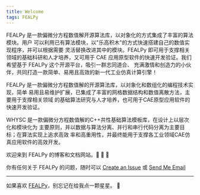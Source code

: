 ```yaml
---
title: Welcome
tags: FEALPy
---
```


FEALPy 是一款偏微分方程数值解开源算法库，以对象化的方式集成了丰富的算法模块。用户
可以利用已有算法模块，以"乐高积木"的方式快速搭建自己的数值实现程序，并可以根据需要
灵活替换改进其中的模块。FEALPy 即可用于支撑相关领域的基础科研和人才培养，又可用于 CAE 
应用原型软件的快速开发验证。我们希望基于 FEALPy 这个开源平台，吸引一群志同道合、
充满激情和创造力的小伙伴，共同打造一款简单、易用且高效的新一代工业仿真计算引擎！

FEALPy 是一款偏微分方程数值解的开源算法库，以对象化和数组化的编程技术实现，简单
易用且易维护扩展，已集成了丰富的网格数据结构和数值离散方法，主要用于支撑相关领域
的基础算法研究与人才培养，也可用于CAE原型应用软件的快速开发验证。

WHYSC 是一款偏微分方程数值解的C++共性基础算法模板库，在设计上以层次化和模块化为
主要原则，并以数据与算法分离、并行和串行代码分离为主要目标；在算法实现上追求高效
率和高重用性，并最终能用于支撑各工业领域CAE仿真应用软件的高效开发。

欢迎来到 FEALPy 的博客和文档网站。:ghost: :ghost: :ghost:

你有任何关于 FEALPy 的问题，随时可以 [Create an Issue](https://github.com/weihuayi/fealpy) 或 [Send Me Email](mailto:weihuayi@xtu.edu.cn)

<!--more-->

---

如果喜欢 [FEALPy](https://github.com/weihuayi/fealpy)，别忘记在给我点一颗星星。 :star2:

